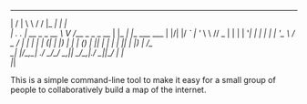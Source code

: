 ___  ___             __   __                 _____     _               
|  \/  |             \ \ / /                |_   _|   | |              
| .  . | __ _ _ __    \ V /___  _   _ _ __    | |_   _| |__   ___  ___ 
| |\/| |/ _` | '_ \    \ // _ \| | | | '__|   | | | | | '_ \ / _ \/ __|
| |  | | (_| | |_) |   | | (_) | |_| | |      | | |_| | |_) |  __/\__ \
\_|  |_/\__,_| .__/    \_/\___/ \__,_|_|      \_/\__,_|_.__/ \___||___/
             | |                                                       
             |_|                                                       

This is a simple command-line tool to make it easy for a small
group of people to collaboratively build a map of the internet.
